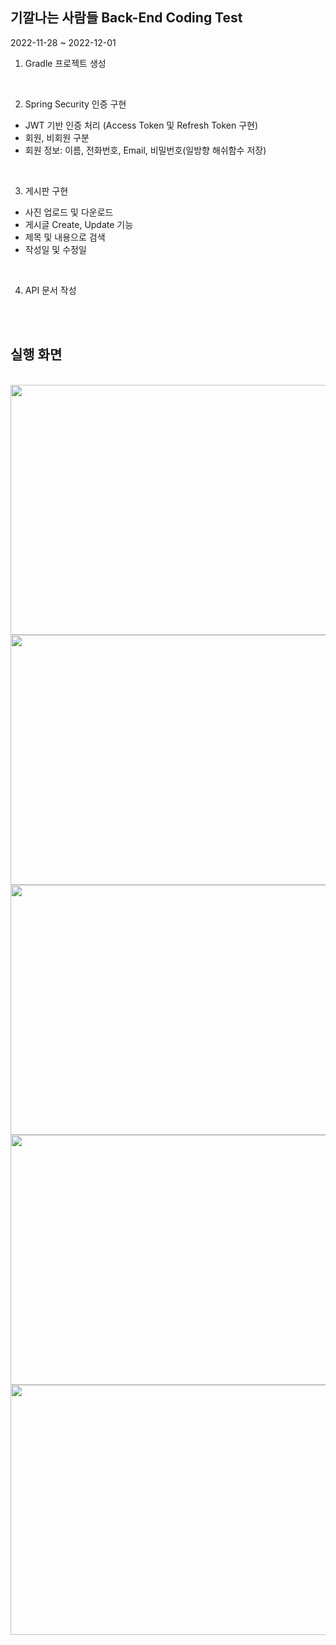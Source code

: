 ## 기깔나는 사람들 Back-End Coding Test

2022-11-28 ~ 2022-12-01

1. Gradle 프로젝트 생성

</br>

2. Spring Security 인증 구현
- JWT 기반 인증 처리 (Access Token 및 Refresh Token 구현)
- 회원, 비회원 구분
- 회원 정보: 이름, 전화번호, Email, 비밀번호(일방향 해쉬함수 저장)

</br>

3. 게시판 구현
- 사진 업로드 및 다운로드
- 게시글 Create, Update 기능
- 제목 및 내용으로 검색
- 작성일 및 수정일

</br>

4. API 문서 작성

</br>
</br>

## 실행 화면

</br>

<img src="https://user-images.githubusercontent.com/71515740/205061133-fe7064e1-6b07-4413-9c82-960b51d67638.PNG" width="800" height="400"/>


</br>

<img src="https://user-images.githubusercontent.com/71515740/205061157-593d15ca-f346-4482-a38e-21e0fb446618.PNG" width="800" height="400"/>

</br>

<img src="https://user-images.githubusercontent.com/71515740/205061174-75b48471-b81d-4df1-9412-2a581c7e2f77.PNG" width="800" height="400"/>

</br>

<img src="https://user-images.githubusercontent.com/71515740/205061189-70aa6bf5-413b-4fb8-af39-9f2a84944a01.PNG" width="800" height="400"/>

</br>

<img src="https://user-images.githubusercontent.com/71515740/205061197-6a305503-e5ae-4a23-9e8a-67ea82c6d60d.PNG" width="800" height="400"/>


</br>

